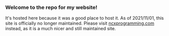 ### Welcome to the repo for my website!
It's hosted here because it was a good place to host it.
As of 2021/11/01, this site is officially no longer maintained. Please visit [ncxprogramming.com](https://ncxprogramming.com) instead, as it is a much nicer and still maintained site.
